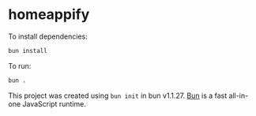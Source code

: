 # homeappify

To install dependencies:

```bash
bun install
```

To run:

```bash
bun .
```

This project was created using `bun init` in bun v1.1.27. [Bun](https://bun.sh) is a fast all-in-one JavaScript runtime.
